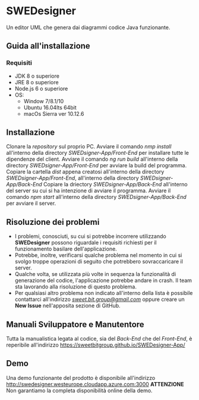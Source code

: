 # SWEDesigner
Un editor UML che genera dai diagrammi codice Java funzionante.

## Guida all'installazione

### Requisiti
* JDK 8 o superiore
* JRE 8 o superiore
* Node.js 6 o superiore
* OS:
    * Window 7/8.1/10
    * Ubuntu 16.04lts 64bit
    * macOs Sierra ver 10.12.6
## Installazione

Clonare la *repository* sul proprio PC.
Avviare il comando *nmp install* all'interno della directory *SWEDsigner-App/Front-End* per installare tutte le dipendenze del client.
Avviare il comando *ng run build* all'interno della directory *SWEDsigner-App/Front-End* per avviare la build del programma.
Copiare la cartella *dist* appena creatosi all'interno della directory *SWEDsigner-App/Front-End*, all'interno della directory *SWEDsigner-App/Back-End*
Copiare la driectory *SWEDsigner-App/Back-End* all'interno del server su cui si ha intenzione di avviare il programma.
Avviare il comando *npm start* all'interno della directory *SWEDsigner-App/Back-End* per avviare il server.

## Risoluzione dei problemi

* I problemi, conosciuti, su cui si potrebbe incorrere utilizzando __SWEDesigner__ possono riguardale i requisiti richiesti per il funzionamento basilare dell'applicazione.
* Potrebbe, inoltre, verificarsi qualche problema nel momento in cui si svolgo troppe operazioni di seguito che potrebbero sovraccaricare il server.
* Qualche volta, se utilizzata più volte in sequenza la funzionalità di generazione del codice, l'applicazione potrebbe andare in crash. Il team sta lavorando alla risoluzione di questo problema.
* Per qualsiasi altro problema non indicato all'interno della lista è possibile contattarci all'indirizzo *sweet.bit.group@gmail.com* 
oppure creare un __New Issue__ nell'apposita sezione di GitHub.

## Manuali Sviluppatore e Manutentore

Tutta la manualistica legata al codice, sia del *Back-End* che del *Front-End*, è reperibile all'indirizzo https://sweetbitgroup.github.io/SWEDesigner-App/

## Demo

Una demo funzionante del prodotto è disponibile all'indirizzo http://swedesigner.westeurope.cloudapp.azure.com:3000
__ATTENZIONE__ Non garantiamo la completa disponibilità online della demo.